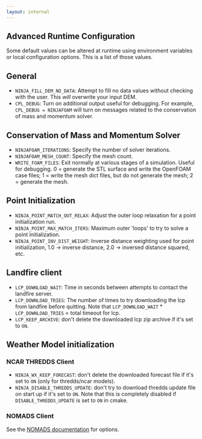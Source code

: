 ```yaml
---
layout: internal
---
```


## Advanced Runtime Configuration

Some default values can be altered at runtime using environment variables or local configuration options.  This is a list of those values.

## General

* `NINJA_FILL_DEM_NO_DATA`: Attempt to fill no data values without checking with the user.  This *will* overwrite your input DEM.
* `CPL_DEBUG`: Turn on additional output useful for debugging. For example, `CPL_DEBUG = NINJAFOAM` will turn on messages related to the conservation of mass and momentum solver.

## Conservation of Mass and Momentum Solver

* `NINJAFOAM_ITERATIONS`: Specify the number of solver iterations.
* `NINJAFOAM_MESH_COUNT`: Specify the mesh count.
* `WRITE_FOAM_FILES`: Exit normally at various stages of a simulation. Useful for debugging. 0 = generate the STL surface and write the OpenFOAM case files; 1 = write the mesh dict files, but do not generate the mesh; 2 = generate the mesh.

## Point Initialization

* `NINJA_POINT_MATCH_OUT_RELAX`: Adjust the outer loop relaxation for a point initialization run.
* `NINJA_POINT_MAX_MATCH_ITERS`: Maximum outer 'loops' to try to solve a point initialization.
* `NINJA_POINT_INV_DIST_WEIGHT`: Inverse distance weighting used for point initialization, 1.0 -> inverse distance, 2.0 -> inversed distance squared, etc.

## Landfire client

* `LCP_DOWNLOAD_WAIT`: Time in seconds between attempts to contact the landfire server.
* `LCP_DOWNLOAD_TRIES`: The number of times to try downloading the lcp from landfire before quitting.  Note that `LCP_DOWNLOAD_WAIT` * `LCP_DOWNLOAD_TRIES` = total timeout for lcp.
* `LCP_KEEP_ARCHIVE`: don't delete the downloaded lcp zip archive if it's set to `ON`.

## Weather Model initialization

### NCAR THREDDS Client

* `NINJA_WX_KEEP_FORECAST`: don't delete the downloaded forecast file if it's set to `ON` (only for thredds/ncar models).
* `NINJA_DISABLE_THREDDS_UPDATE`: don't try to download thredds update file on start up if it's set to `ON`.  Note that this is completely disabled if `DISABLE_THREDDS_UPDATE` is set to `ON` in cmake.

### NOMADS Client

See the [NOMADS documentation](https://github.com/firelab/windninja/blob/master/doc/nomads.md) for options.
